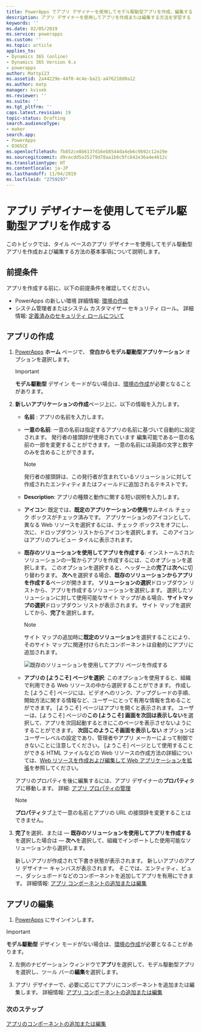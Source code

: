 ```yaml
---
title: PowerApps でアプリ デザイナーを使用してモデル駆動型アプリを作成、編集する | MicrosoftDocs
description: アプリ デザイナーを使用してアプリを作成または編集する方法を学習する
keywords: ''
ms.date: 02/05/2019
ms.service: powerapps
ms.custom: ''
ms.topic: article
applies_to:
- Dynamics 365 (online)
- Dynamics 365 Version 9.x
- powerapps
author: Mattp123
ms.assetid: 2a44229e-44f0-4c4e-ba21-a476210d0a12
ms.author: matp
manager: kvivek
ms.reviewer: ''
ms.suite: ''
ms.tgt_pltfrm: ''
caps.latest.revision: 19
topic-status: Drafting
search.audienceType:
- maker
search.app:
- PowerApps
- D365CE
ms.openlocfilehash: fb852ce8b6137d16eb8544da4eb6c9b92c12e29e
ms.sourcegitcommit: d9cecdd5a35279d78aa1b6c9fc642e36a4e4612c
ms.translationtype: HT
ms.contentlocale: ja-JP
ms.lasthandoff: 11/04/2019
ms.locfileid: "2759297"
---
```

# <a name="create-a-model-driven-app-by-using-the-app-designer"></a>アプリ デザイナーを使用してモデル駆動型アプリを作成する

このトピックでは、タイル ベースのアプリ デザイナーを使用してモデル駆動型アプリを作成および編集する方法の基本事項について説明します。

## <a name="prerequisites"></a>前提条件
アプリを作成する前に、以下の前提条件を確認してください。
- PowerApps の新しい環境 詳細情報: [環境の作成](https://docs.microsoft.com/powerapps/administrator/create-environment)
- システム管理者またはシステム カスタマイザー セキュリティ ロール。 詳細情報: [定義済みのセキュリティ ロールについて](https://docs.microsoft.com/powerapps/maker/model-driven-apps/share-model-driven-app#about-predefined-security-roles)
 
<a name="createApp"></a>   
## <a name="create-an-app"></a>アプリの作成  

1.  [PowerApps](https://make.powerapps.com/?utm_source=padocs&utm_medium=linkinadoc&utm_campaign=referralsfromdoc) **ホーム** ページで、 **空白からモデル駆動型アプリケーション** オプションを選択します。  

    > [!IMPORTANT]
    > **モデル駆動型** デザイン モードがない場合は、[環境の作成](https://docs.microsoft.com/powerapps/administrator/create-environment)が必要となることがあります。 

2. **新しいアプリケーションの作成**ページ上に、以下の情報を入力します。 

    - **名前** : アプリの名前を入力します。  
  
    - **一意の名前**: 一意の名前は指定するアプリの名前に基づいて自動的に設定されます。 発行者の接頭辞が使用されています 編集可能である一意の名前の一部を変更することができます。 一意の名前には英語の文字と数字のみを含めることができます。  
  
        > [!NOTE]
        >  発行者の接頭辞は、この発行者が含まれているソリューションに対して作成されたエンティティまたはフィールドに追加されるテキストです。   
  
    - **Description**: アプリの種類と動作に関する短い説明を入力します。  
  
    - **アイコン**: 既定では、**既定のアプリケーションの使用**サムネイル チェック ボックスがチェック済みです。 アプリケーションのアイコンとして、異なる Web リソースを選択するには、チェック ボックスをオフにし、次に、ドロップダウン リストからアイコンを選択します。 このアイコンはアプリのプレビュー タイルに表示されます。  
  
    - **既存のソリューションを使用してアプリを作成する**: インストールされたソリューションの一覧からアプリを作成するには、このオプションを選択します。 このオプションを選択すると、ヘッダー上の**完了**は**次へ**に切り替わります。 **次へ**を選択する場合、**既存のソリューションからアプリを作成する**ページが開きます。 **ソリューションの選択**ドロップダウン リストから、アプリを作成するソリューションを選択します。 選択したソリューションに対して使用可能なサイト マップがある場合、**サイトマップの選択**ドロップダウン リストが表示されます。 サイト マップを選択してから、**完了**を選択します。

      > [!NOTE]
      > サイト マップの追加時に**既定のソリューション**を選択することにより、そのサイト マップに関連付けられたコンポーネントは自動的にアプリに追加されます。  

      ![既存のソリューションを使用してアプリ ページを作成する](media/use-existing-solution-to-create-the-app.png "既存のソリューションを使用してアプリを作成する。") 

    - **アプリの [ようこそ] ページを選択**: このオプションを使用すると、組織で利用できる Web リソースの中から選択することができます。 作成した [ようこそ] ページには、ビデオへのリンク、アップグレードの手順、開始方法に関する情報など、ユーザーにとって有用な情報を含めることができます。 [ようこそ] ページはアプリを開くと表示されます。 ユーザーは、[ようこそ] ページの**この [ようこそ] 画面を次回は表示しない**を選択して、アプリを次回起動するときにこのページを表示させないようにすることができます。 **次回このようこそ画面を表示しない** オプションはユーザーレベルの設定であり、管理者やアプリ メーカーによって制御できないことに注意してください。 [ようこそ] ページとして使用することができる HTML ファイルなどの Web リソースの作成方法の詳細については、[Web リソースを作成および編集して Web アプリケーションを拡張](create-edit-web-resources.md)を参照してください。  
      
    アプリのプロパティを後に編集するには、アプリ デザイナーの**プロパティ**タブに移動します。 詳細: [アプリ プロパティの管理](manage-app-properties.md)  
  
     > [!NOTE]
     >  **プロパティ**タブ上で一意の名前とアプリの URL の接頭辞を変更することはできません。  
  
3. **完了**を選択、または &mdash; **既存のソリューションを使用してアプリを作成する**を選択した場合は &mdash; **次へ**を選択して、組織でインポートした使用可能なソリューションから選択します。  
  
    新しいアプリが作成されて下書き状態が表示されます。 新しいアプリのアプリ デザイナー キャンバスが表示されます。 そこでは、エンティティ、ビュー、ダッシュボードなどのコンポーネントを追加してアプリを有用にできます。 詳細情報: [アプリ コンポーネントの追加または編集](add-edit-app-components.md)  
   
<a name="editApp"></a>   
## <a name="edit-an-app"></a>アプリの編集  
  
1.  [PowerApps](https://make.powerapps.com/?utm_source=padocs&utm_medium=linkinadoc&utm_campaign=referralsfromdoc) にサインインします。  

> [!IMPORTANT]
> **モデル駆動型** デザイン モードがない場合は、[環境の作成](https://docs.microsoft.com/powerapps/administrator/create-environment)が必要となることがあります。 

2. 左側のナビゲーション ウィンドウで**アプリ**を選択して、モデル駆動型アプリを選択し、ツール バーの**編集**を選択します。   

3. アプリ デザイナーで、必要に応じてアプリにコンポーネントを追加または編集します。 詳細情報: [アプリ コンポーネントの追加または編集](add-edit-app-components.md)  
 
  
### <a name="next-steps"></a>次のステップ  
 [アプリのコンポーネントの追加または編集](add-edit-app-components.md)   


